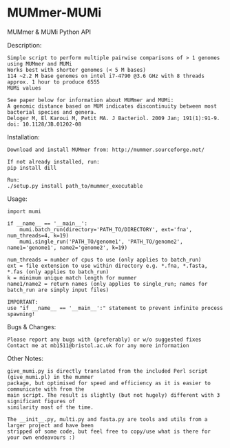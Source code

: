 # MUMmer-MUMi
MUMmer & MUMi Python API

Description:

	Simple script to perform multiple pairwise comparisons of > 1 genomes using MUMmer and MUMi
	Works best with shorter genomes (< 5 M bases)
	114 ~2.2 M base genomes on intel i7-4790 @3.6 GHz with 8 threads approx. 1 hour to produce 6555
	MUMi values
	
	See paper below for information about MUMmer and MUMi:
	A genomic distance based on MUM indicates discontinuity between most bacterial species and genera. 
	Deloger M, El Karoui M, Petit MA. J Bacteriol. 2009 Jan; 191(1):91-9. doi: 10.1128/JB.01202-08

Installation:

	Download and install MUMmer from: http://mummer.sourceforge.net/
	
	If not already installed, run:
	pip install dill

	Run:
	./setup.py install path_to/mummer_executable


Usage:

	import mumi

	if __name__ == '__main__':
		mumi.batch_run(directory='PATH_TO/DIRECTORY', ext='fna', num_threads=4, k=19)
		mumi.single_run('PATH_TO/genome1', 'PATH_TO/genome2', name1='genome1', name2='genome2', k=19)

	num_threads = number of cpus to use (only applies to batch_run)
	ext = file extension to use within directory e.g. *.fna, *.fasta, *.fas (only applies to batch_run)
	k = minimum unique match length for mummer
	name1/name2 = return names (only applies to single_run; names for batch_run are simply input files)

	IMPORTANT:
	use "if __name__ == '__main__':" statement to prevent infinite process spawning!
	
Bugs & Changes:

	Please report any bugs with (preferably) or w/o suggested fixes
	Contact me at mb1511@bristol.ac.uk for any more information
	
Other Notes:
	
	give_mumi.py is directly translated from the included Perl script (give_mumi.pl) in the mummer 
	package, but optimised for speed and efficiency as it is easier to communicate with from the
	main script. The result is slightly (but not hugely) different with 3 significant figures of
	similarity most of the time.
	
	The __init__.py, multi.py and fasta.py are tools and utils from a larger project and have been 
	stripped of some code, but feel free to copy/use what is there for your own endeavours :)
